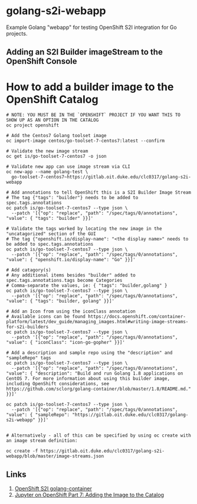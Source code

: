 golang-s2i-webapp
=================

Example Golang "webapp" for testing OpenShift S2I integration for Go projects.

## Adding an S2I Builder imageStream to the OpenShift Console

How to add a builder image to the OpenShift Catalog
===================================================

```
# NOTE: YOU MUST BE IN THE `OPENSHIFT` PROJECT IF YOU WANT THIS TO SHOW UP AS AN OPTION IN THE CATALOG
oc project openshift

# Add the Centos7 Golang toolset image
oc import-image centos/go-toolset-7-centos7:latest --confirm

# Validate the new image stream
oc get is/go-toolset-7-centos7 -o json

# Validate new app can use image stream via CLI
oc new-app --name golang-test \
  go-toolset-7-centos7~https://gitlab.oit.duke.edu/clc0317/golang-s2i-webapp

# Add annotations to tell OpenShift this is a S2I Builder Image Stream
# The tag {"tags": "builder"} needs to be added to spec.tags.annotations
oc patch is/go-toolset-7-centos7 --type json \
  --patch '[{"op": "replace", "path": "/spec/tags/0/annotations", "value": { "tags": "builder" }}]'

# Validate the tags worked by locating the new image in the "uncatagorized" section of the GUI
# The tag {"openshift.io/display-name": "<the display name>" needs to be added to spec.tags.annotations
oc patch is/go-toolset-7-centos7 --type json \
  --patch '[{"op": "replace", "path": "/spec/tags/0/annotations", "value": { "openshift.io/display-name": "Go" }}]'

# Add catagory(s)
# Any additional items besides "builder" added to spec.tags.annotations.tags become Categories
# Comma-separate the values, ie: { "tags": "builder,golang" }
oc patch is/go-toolset-7-centos7 --type json \
  --patch '[{"op": "replace", "path": "/spec/tags/0/annotations", "value": { "tags": "builder, golang" }}]'

# Add an Icon from using the iconClass annotation
# Available icons can be found https://docs.openshift.com/container-platform/latest/dev_guide/managing_images.html#writing-image-streams-for-s2i-builders
oc patch is/go-toolset-7-centos7 --type json \
  --patch '[{"op": "replace", "path": "/spec/tags/0/annotations", "value": { "iconClass": "icon-go-gopher" }}]'

# Add a description and sample repo using the "description" and "sampleRepo" tags
oc patch is/go-toolset-7-centos7 --type json \
  --patch '[{"op": "replace", "path": "/spec/tags/0/annotations", "value": { "description": "Build and run Golang 1.8 applications on CentOS 7. For more information about using this builder image, including OpenShift considerations, see https://github.com/sclorg/golang-container/blob/master/1.8/README.md." }}]'

oc patch is/go-toolset-7-centos7 --type json \
  --patch '[{"op": "replace", "path": "/spec/tags/0/annotations", "value": { "sampleRepo": "https://gitlab.oit.duke.edu/clc0317/golang-s2i-webapp" }}]'


# Alternatively - all of this can be specified by using oc create with an image stream definition:

oc create -f https://gitlab.oit.duke.edu/clc0317/golang-s2i-webapp/blob/master/image-streams.json
```

## Links

1. [OpenShift S2I golang-container](https://github.com/sclorg/golang-container/tree/master/1.8)
2. [Jupyter on OpenShift Part 7: Adding the Image to the Catalog](https://blog.openshift.com/jupyter-on-openshift-part-7-adding-the-image-to-the-catalog/)
